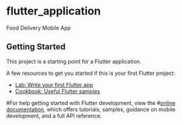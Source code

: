# flutter_application
Food Delivery Mobile App

## Getting Started

This project is a starting point for a Flutter application.

A few resources to get you started if this is your first Flutter project:

- [Lab: Write your first Flutter app](https://docs.flutter.dev/get-started/codelab)
- [Cookbook: Useful Flutter samples](https://docs.flutter.dev/cookbook)

#For help getting started with Flutter development, view the
#[online documentation](https://docs.flutter.dev/), which offers tutorials,
samples, guidance on mobile development, and a full API reference.
